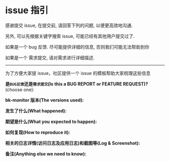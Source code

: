 # issue 指引

感谢提交 issue, 在提交前, 请回答下列的问题, 以便更高效地沟通.

另外, 可以先根据关键字搜索 issue, 可能已经有其他用户提交过了.

如果是一个 bug 反馈. 尽可能提供详细的信息, 否则我们可能无法帮助到你

如果是一个 需求提交, 请对需求进行详细描述.

----

为了方便大家提 issue，社区提供一个 issue 的模板帮助大家梳理这些信息


**是`BUG反馈`还是`需求提交`(Is this a BUG REPORT or FEATURE REQUEST)?** (choose one):

**bk-monitor 版本(The versions used):**

**发生了什么(What happened):**

**期望是什么(What you expected to happen):**

**如何复现(How to reproduce it):**

**相关的日志详情(访问日志及应用日志)和截图等(Log & Screenshot):**

**备注(Anything else we need to know):** 




